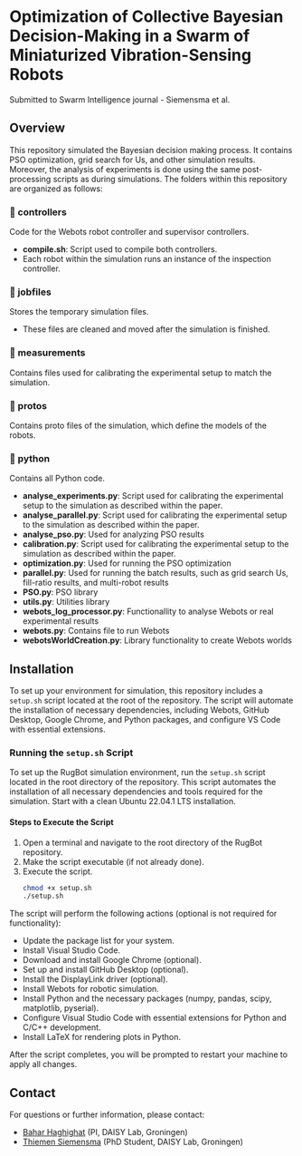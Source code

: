 #  Optimization of Collective Bayesian Decision-Making in a Swarm of Miniaturized Vibration-Sensing Robots

Submitted to Swarm Intelligence journal - Siemensma et al. 

## Overview

This repository simulated the Bayesian decision making process. It contains PSO optimization, grid search for Us, and other simulation results. Moreover, the analysis of experiments is done using the same post-processing scripts as during simulations. The folders within this repository are organized as follows:

### 📁 controllers
Code for the Webots robot controller and supervisor controllers.  
- **compile.sh**: Script used to compile both controllers.  
- Each robot within the simulation runs an instance of the inspection controller.

### 📁 jobfiles
Stores the temporary simulation files.  
- These files are cleaned and moved after the simulation is finished.  

### 📁 measurements
Contains files used for calibrating the experimental setup to match the simulation.

### 📁 protos
Contains proto files of the simulation, which define the models of the robots.

### 📁 python
Contains all Python code.  
- **analyse_experiments.py**: Script used for calibrating the experimental setup to the simulation as described within the paper.
- **analyse_parallel.py**: Script used for calibrating the experimental setup to the simulation as described within the paper.
- **analyse_pso.py**: Used for analyzing PSO results
- **calibration.py**: Script used for calibrating the experimental setup to the simulation as described within the paper.
- **optimization.py**: Used for running the PSO optimization
- **parallel.py**: Used for running the batch results, such as grid search Us, fill-ratio results, and multi-robot results
- **PSO.py**: PSO library
- **utils.py**: Utilities library
- **webots_log_processor.py**: Functionallity to analyse Webots or real experimental results
- **webots.py**: Contains file to run Webots
- **webotsWorldCreation.py**: Library functionality to create Webots worlds 


## Installation

To set up your environment for simulation, this repository includes a `setup.sh` script located at the root of the repository. The script will automate the installation of necessary dependencies, including Webots, GitHub Desktop, Google Chrome, and Python packages, and configure VS Code with essential extensions.

### Running the `setup.sh` Script

To set up the RugBot simulation environment, run the `setup.sh` script located in the root directory of the repository. This script automates the installation of all necessary dependencies and tools required for the simulation. Start with a clean Ubuntu 22.04.1 LTS installation.

#### Steps to Execute the Script

1. Open a terminal and navigate to the root directory of the RugBot repository.
2. Make the script executable (if not already done).
3. Execute the script.
   ```bash
   chmod +x setup.sh
   ./setup.sh
   ```

The script will perform the following actions (optional is not required for functionality):
- Update the package list for your system.
- Install Visual Studio Code.
- Download and install Google Chrome (optional).
- Set up and install GitHub Desktop (optional).
- Install the DisplayLink driver (optional).
- Install Webots for robotic simulation.
- Install Python and the necessary packages (numpy, pandas, scipy, matplotlib, pyserial).
- Configure Visual Studio Code with essential extensions for Python and C/C++ development.
- Install LaTeX for rendering plots in Python.

After the script completes, you will be prompted to restart your machine to apply all changes.


## Contact

For questions or further information, please contact:

- [Bahar Haghighat](mailto:bahar.haghighat@yourdomain.com) (PI, DAISY Lab, Groningen)
- [Thiemen Siemensma](mailto:thiemen.siemensma@yourdomain.com) (PhD Student, DAISY Lab, Groningen)
